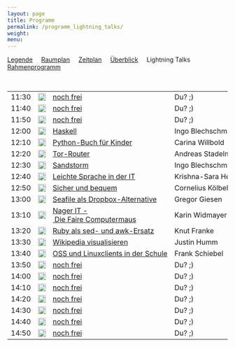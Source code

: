 ```yaml
---
layout: page
title: Programm
permalink: /programm_lightning_talks/
weight: 
menu: 
---
```

<a href="../programm_legende">Legende</a>&nbsp;&nbsp;&nbsp;&nbsp;
<a href="../programm_raumplan/">Raumplan</a>&nbsp;&nbsp;&nbsp;&nbsp;
<a href="../programm_zeitplan/">Zeitplan</a>&nbsp;&nbsp;&nbsp;&nbsp;
<a href="../programm_ueberblick">Überblick</a>&nbsp;&nbsp;&nbsp;&nbsp;
Lightning Talks&nbsp;&nbsp;&nbsp;&nbsp;
<a href="../programm_rahmen">Rahmenprogramm</a>

<br />

<table>
<tr><td>11:30</td><td><img height = "18" src="../images/lightning.svg"></td><td><a href="../callforpapers/">noch&nbsp;frei</a></td><td>Du?&nbsp;;)</td></tr>
<tr><td>11:40</td><td><img height = "18" src="../images/lightning.svg"></td><td><a href="../callforpapers/">noch&nbsp;frei</a></td><td>Du?&nbsp;;)</td></tr>
<tr><td>11:50</td><td><img height = "18" src="../images/lightning.svg"></td><td><a href="../callforpapers/">noch&nbsp;frei</a></td><td>Du?&nbsp;;)</td></tr>
<tr><td>12:00</td><td><img height = "18" src="../images/lightning.svg"></td><td><a href="../programm/blechschmidt-haskell">Haskell</a></td><td>Ingo&nbsp;Blechschmidt</td></tr>
<tr><td>12:10</td><td><img height = "18" src="../images/lightning.svg"></td><td><a href="../programm/willbold-python_kinder_buch">Python-Buch&nbsp;für&nbsp;Kinder</a></td><td>Carina&nbsp;Willbold</td></tr>
<tr><td>12:20</td><td><img height = "18" src="../images/lightning.svg"></td><td><a href="../programm/stadelmeier_wannenmacher-tor_router">Tor-Router</a></td><td>Andreas&nbsp;Stadelmeier,&nbsp;Fabian&nbsp;Wannenmacher</td></tr>
<tr><td>12:30</td><td><img height = "18" src="../images/lightning.svg"></td><td><a href="../programm/blechschmidt-sandstorm">Sandstorm</a></td><td>Ingo&nbsp;Blechschmidt</td></tr>
<tr><td>12:40</td><td><img height = "18" src="../images/lightning.svg"></td><td><a href="../programm/helmle-einfache_sprache">Leichte&nbsp;Sprache&nbsp;in&nbsp;der&nbsp;IT</a></td><td>Krishna-Sara&nbsp;Helmle</td></tr>
<tr><td>12:50</td><td><img height = "18" src="../images/lightning.svg"></td><td><a href="../programm/koelbel-desktop_auth">Sicher&nbsp;und&nbsp;bequem</a></td><td>Cornelius&nbsp;Kölbel</td></tr>
<tr><td>13:00</td><td><img height = "18" src="../images/lightning.svg"></td><td><a href="../programm/giesen-seafile">Seafile&nbsp;als&nbsp;Dropbox-Alternative</a></td><td>Gregor&nbsp;Giesen</td></tr>
<tr><td>13:10</td><td><img height = "18" src="../images/lightning.svg"></td><td><a href="../programm/widmayer-nagerit">Nager&nbsp;IT&nbsp;-&nbsp;Die&nbsp;Faire&nbsp;Computermaus</a></td><td>Karin&nbsp;Widmayer</td></tr>
<tr><td>13:20</td><td><img height = "18" src="../images/lightning.svg"></td><td><a href="../programm/franke-ruby">Ruby&nbsp;als&nbsp;sed-&nbsp;und&nbsp;awk-Ersatz</a></td><td>Knut&nbsp;Franke</td></tr>
<tr><td>13:30</td><td><img height = "18" src="../images/lightning.svg"></td><td><a href="../programm/humm-wikipedia">Wikipedia&nbsp;visualisieren</a></td><td>Justin&nbsp;Humm</td></tr>
<tr><td>13:40</td><td><img height = "18" src="../images/lightning.svg"></td><td><a href="../programm/schiebel-oss_schule">OSS&nbsp;und&nbsp;Linuxclients&nbsp;in&nbsp;der&nbsp;Schule</a></td><td>Frank&nbsp;Schiebel</td></tr>
<tr><td>13:50</td><td><img height = "18" src="../images/lightning.svg"></td><td><a href="../callforpapers/">noch&nbsp;frei</a></td><td>Du?&nbsp;;)</td></tr>
<tr><td>14:00</td><td><img height = "18" src="../images/lightning.svg"></td><td><a href="../callforpapers/">noch&nbsp;frei</a></td><td>Du?&nbsp;;)</td></tr>
<tr><td>14:10</td><td><img height = "18" src="../images/lightning.svg"></td><td><a href="../callforpapers/">noch&nbsp;frei</a></td><td>Du?&nbsp;;)</td></tr>
<tr><td>14:20</td><td><img height = "18" src="../images/lightning.svg"></td><td><a href="../callforpapers/">noch&nbsp;frei</a></td><td>Du?&nbsp;;)</td></tr>
<tr><td>14:30</td><td><img height = "18" src="../images/lightning.svg"></td><td><a href="../callforpapers/">noch&nbsp;frei</a></td><td>Du?&nbsp;;)</td></tr>
<tr><td>14:40</td><td><img height = "18" src="../images/lightning.svg"></td><td><a href="../callforpapers/">noch&nbsp;frei</a></td><td>Du?&nbsp;;)</td></tr>
<tr><td>14:50</td><td><img height = "18" src="../images/lightning.svg"></td><td><a href="../callforpapers/">noch&nbsp;frei</a></td><td>Du?&nbsp;;)</td></tr>
</table>
